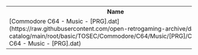 <table>
<tr><th>Name</th><th>Size</th></tr>
<tr><td>
[Commodore C64 - Music - [PRG].dat](https://raw.githubusercontent.com/open-retrogaming-archive/dat-catalog/main/root/basic/TOSEC/Commodore/C64/Music/[PRG]/Commodore C64 - Music - [PRG].dat)
</td><td>2340991</td></tr>
</table>
